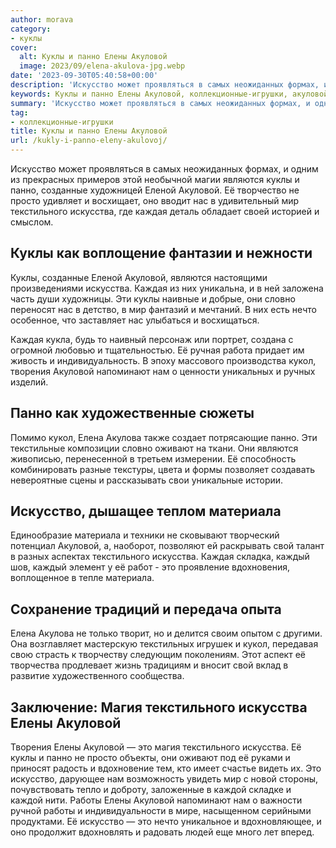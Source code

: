 ```yaml
---
author: morava
category:
- куклы
cover:
  alt: Куклы и панно Елены Акуловой
  image: 2023/09/elena-akulova-jpg.webp
date: '2023-09-30T05:40:58+00:00'
description: 'Искусство может проявляться в самых неожиданных формах, и одним из прекрасных примеров этой необычной магии являются куклы и панно, созданные художницей...'
keywords: Куклы и панно Елены Акуловой, коллекционные-игрушки, акуловой, куклы, искусства, искусство, панно, текстильного, каждая, это, являются, мир, кукол, нам, материала, елены, созданные
summary: 'Искусство может проявляться в самых неожиданных формах, и одним из прекрасных примеров этой необычной магии являются куклы и панно, созданные художницей...'
tag:
- коллекционные-игрушки
title: Куклы и панно Елены Акуловой
url: /kukly-i-panno-eleny-akulovoj/
---
```


Искусство может проявляться в самых неожиданных формах, и одним из прекрасных примеров этой необычной магии являются куклы и панно, созданные художницей Еленой Акуловой. Её творчество не просто удивляет и восхищает, оно вводит нас в удивительный мир текстильного искусства, где каждая деталь обладает своей историей и смыслом.

## Куклы как воплощение фантазии и нежности

Куклы, созданные Еленой Акуловой, являются настоящими произведениями искусства. Каждая из них уникальна, и в ней заложена часть души художницы. Эти куклы наивные и добрые, они словно переносят нас в детство, в мир фантазий и мечтаний. В них есть нечто особенное, что заставляет нас улыбаться и восхищаться.

Каждая кукла, будь то наивный персонаж или портрет, создана с огромной любовью и тщательностью. Её ручная работа придает им живость и индивидуальность. В эпоху массового производства кукол, творения Акуловой напоминают нам о ценности уникальных и ручных изделий.

## Панно как художественные сюжеты

Помимо кукол, Елена Акулова также создает потрясающие панно. Эти текстильные композиции словно оживают на ткани. Они являются живописью, перенесенной в третьем измерении. Её способность комбинировать разные текстуры, цвета и формы позволяет создавать невероятные сцены и рассказывать свои уникальные истории.

## Искусство, дышащее теплом материала

Единообразие материала и техники не сковывают творческий потенциал Акуловой, а, наоборот, позволяют ей раскрывать свой талант в разных аспектах текстильного искусства. Каждая складка, каждый шов, каждый элемент у её работ \- это проявление вдохновения, воплощенное в тепле материала.

## Сохранение традиций и передача опыта

Елена Акулова не только творит, но и делится своим опытом с другими. Она возглавляет мастерскую текстильных игрушек и кукол, передавая свою страсть к творчеству следующим поколениям. Этот аспект её творчества продлевает жизнь традициям и вносит свой вклад в развитие художественного сообщества.

## Заключение: Магия текстильного искусства Елены Акуловой

Творения Елены Акуловой — это магия текстильного искусства. Её куклы и панно не просто объекты, они оживают под её руками и приносят радость и вдохновение тем, кто имеет счастье видеть их. Это искусство, дарующее нам возможность увидеть мир с новой стороны, почувствовать тепло и доброту, заложенные в каждой складке и каждой нити. Работы Елены Акуловой напоминают нам о важности ручной работы и индивидуальности в мире, насыщенном серийными продуктами. Её искусство — это нечто уникальное и вдохновляющее, и оно продолжит вдохновлять и радовать людей еще много лет вперед.